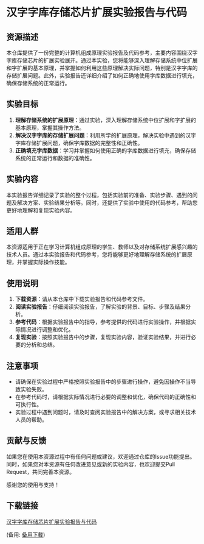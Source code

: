 # 汉字字库存储芯片扩展实验报告与代码

## 资源描述

本仓库提供了一份完整的计算机组成原理实验报告及代码参考，主要内容围绕汉字字库存储芯片的扩展实验展开。通过本实验，您将能够深入理解存储系统中位扩展和字扩展的基本原理，并掌握如何利用这些原理解决实际问题，特别是汉字字库的存储扩展问题。此外，实验报告还详细介绍了如何正确地使用字库数据进行填充，确保存储系统的正常运行。

## 实验目标

1. **理解存储系统的扩展原理**：通过实验，深入理解存储系统中位扩展和字扩展的基本原理，掌握其操作方法。
2. **解决汉字字库的存储扩展问题**：利用所学的扩展原理，解决实验中遇到的汉字字库存储扩展问题，确保字库数据的完整性和正确性。
3. **正确填充字库数据**：学习并掌握如何使用正确的字库数据进行填充，确保存储系统的正常运行和数据的准确性。

## 实验内容

本实验报告详细记录了实验的整个过程，包括实验前的准备、实验步骤、遇到的问题及解决方案、实验结果分析等。同时，还提供了实验中使用的代码参考，帮助您更好地理解和复现实验内容。

## 适用人群

本资源适用于正在学习计算机组成原理的学生、教师以及对存储系统扩展感兴趣的技术人员。通过本实验报告和代码参考，您将能够更好地理解存储系统的扩展原理，并掌握实际操作技能。

## 使用说明

1. **下载资源**：请从本仓库中下载实验报告和代码参考文件。
2. **阅读实验报告**：仔细阅读实验报告，了解实验的背景、目标、步骤及结果分析。
3. **参考代码**：根据实验报告中的指导，参考提供的代码进行实验操作，并根据实际情况进行调整和优化。
4. **复现实验**：按照实验报告中的步骤，复现实验内容，验证实验结果，并进行必要的分析和总结。

## 注意事项

- 请确保在实验过程中严格按照实验报告中的步骤进行操作，避免因操作不当导致实验失败。
- 在参考代码时，请根据实际情况进行必要的调整和优化，确保代码的正确性和可执行性。
- 实验过程中遇到问题时，请及时查阅实验报告中的解决方案，或寻求相关技术人员的帮助。

## 贡献与反馈

如果您在使用本资源过程中有任何问题或建议，欢迎通过仓库的Issue功能提出。同时，如果您对本资源有任何改进意见或新的实验内容，也欢迎提交Pull Request，共同完善本资源。

感谢您的使用与支持！

## 下载链接
[汉字字库存储芯片扩展实验报告与代码](https://pan.quark.cn/s/db2fed6d9ef0) 

(备用: [备用下载](https://pan.baidu.com/s/17a-abhDF-Cf_zxo3fY52qQ?pwd=1234))
